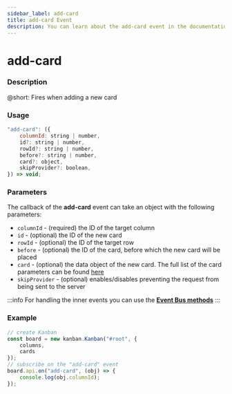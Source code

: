 ```yaml
---
sidebar_label: add-card
title: add-card Event
description: You can learn about the add-card event in the documentation of the DHTMLX JavaScript Kanban library. Browse developer guides and API reference, try out code examples and live demos, and download a free 30-day evaluation version of DHTMLX Kanban.
---
```


# add-card

### Description

@short: Fires when adding a new card

### Usage

~~~jsx {}
"add-card": ({
    columnId: string | number,
    id?: string | number,
    rowId?: string | number,
    before?: string | number,
    card?: object,
    skipProvider?: boolean,
}) => void;
~~~

### Parameters

The callback of the **add-card** event can take an object with the following parameters:

- `columnId` - (required) the ID of the target column
- `id` - (optional) the ID of the new card
- `rowId` - (optional) the ID of the target row
- `before` - (optional) the ID of the card, before which the new card will be placed
- `card` - (optional) the data object of the new card. The full list of the card parameters can be found [here](api/config/js_kanban_cards_config.md)
- `skipProvider` - (optional) enables/disables preventing the request from being sent to the server

:::info
For handling the inner events you can use the [**Event Bus methods**](api/overview/main_overview.md/#event-bus-methods)
:::

### Example

~~~jsx {7-9}
// create Kanban
const board = new kanban.Kanban("#root", {
    columns,
    cards
});
// subscribe on the "add-card" event
board.api.on("add-card", (obj) => {
    console.log(obj.columnId);
});
~~~
